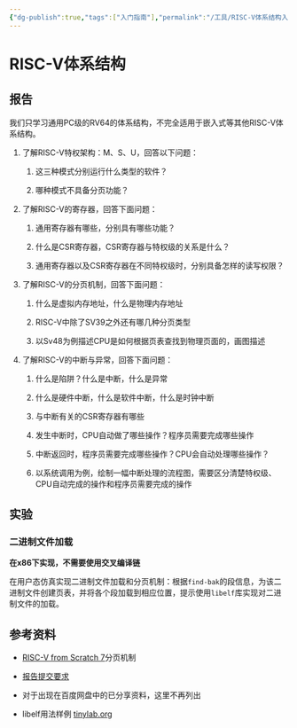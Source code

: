 ```yaml
---
{"dg-publish":true,"tags":["入门指南"],"permalink":"/工具/RISC-V体系结构入门/","dgPassFrontmatter":true}
---
```



# RISC-V体系结构

## 报告

我们只学习通用PC级的RV64的体系结构，不完全适用于嵌入式等其他RISC-V体系结构。

1. 了解RISC-V特权架构：M、S、U，回答以下问题：
    
    1. 这三种模式分别运行什么类型的软件？
        
    2. 哪种模式不具备分页功能？
        
2. 了解RISC-V的寄存器，回答下面问题：
    
    1. 通用寄存器有哪些，分别具有哪些功能？
        
    2. 什么是CSR寄存器，CSR寄存器与特权级的关系是什么？
        
    3. 通用寄存器以及CSR寄存器在不同特权级时，分别具备怎样的读写权限？
        
3. 了解RISC-V的分页机制，回答下面问题：
    
    1. 什么是虚拟内存地址，什么是物理内存地址
        
    2. RISC-V中除了SV39之外还有哪几种分页类型
        
    3. 以Sv48为例描述CPU是如何根据页表查找到物理页面的，画图描述
        
    
4. 了解RISC-V的中断与异常，回答下面问题：
    
    1. 什么是陷阱？什么是中断，什么是异常
        
    2. 什么是硬件中断，什么是软件中断，什么是时钟中断
        
    3. 与中断有关的CSR寄存器有哪些
        
    4. 发生中断时，CPU自动做了哪些操作？程序员需要完成哪些操作
        
    5. 中断返回时，程序员需要完成哪些操作？CPU会自动处理哪些操作？
        
    6. 以系统调用为例，绘制一幅中断处理的流程图，需要区分清楚特权级、CPU自动完成的操作和程序员需要完成的操作
        

## 实验

### 二进制文件加载

**在x86下实现，不需要使用交叉编译链**

在用户态仿真实现二进制文件加载和分页机制：根据`find-bak`的段信息，为该二进制文件创建页表，并将各个段加载到相应位置，提示使用`libelf`库实现对二进制文件的加载。

## 参考资料

- [RISC-V from Scratch 7](https://dingfen.github.io/risc-v/2020/08/29/riscv-from-scratch-7.html)分页机制
    
- [报告提交要求](https://wbc3ji2vof.feishu.cn/wiki/IPeswEPejiqoU7kH2gjcH74vnxb)
    
- 对于出现在百度网盘中的已分享资料，这里不再列出
    
- libelf用法样例 [tinylab.org](https://tinylab.org/libelf/)